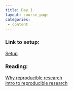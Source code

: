 ```yaml
---
title: Day 1
layout: course_page
categories:
 - content
---
```


### Link to setup:
[Setup](https://rachelss.github.io/BigDataSetup/)

### Reading:
[Why reproducible research](https://www.practicereproducibleresearch.org/core-chapters/0-preface.html)  
[Intro to reproducible research](https://www.practicereproducibleresearch.org/core-chapters/1-intro.html)
